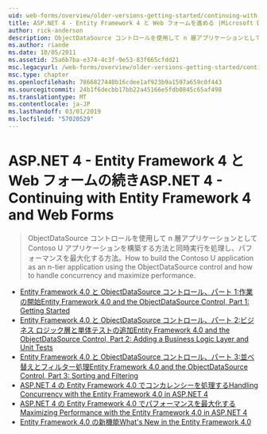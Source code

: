 ```yaml
---
uid: web-forms/overview/older-versions-getting-started/continuing-with-ef/index
title: ASP.NET 4 - Entity Framework 4 と Web フォームを進める |Microsoft Docs
author: rick-anderson
description: ObjectDataSource コントロールを使用して n 層アプリケーションとして Contoso U アプリケーションを構築する方法と同時実行を処理し、パフォーマンスを最大化する方法。
ms.author: riande
ms.date: 10/05/2011
ms.assetid: 25a6b7ba-e374-4c3f-9e53-83f665cfdd21
msc.legacyurl: /web-forms/overview/older-versions-getting-started/continuing-with-ef
msc.type: chapter
ms.openlocfilehash: 7866827440b16cdee1af923b9a1597a659c0f443
ms.sourcegitcommit: 24b1f6decbb17bb22a45166e5fdb0845c65af498
ms.translationtype: MT
ms.contentlocale: ja-JP
ms.lasthandoff: 03/01/2019
ms.locfileid: "57020529"
---
```

<a name="aspnet-4---continuing-with-entity-framework-4-and-web-forms"></a><span data-ttu-id="f279c-103">ASP.NET 4 - Entity Framework 4 と Web フォームの続き</span><span class="sxs-lookup"><span data-stu-id="f279c-103">ASP.NET 4 - Continuing with Entity Framework 4 and Web Forms</span></span>
====================
> <span data-ttu-id="f279c-104">ObjectDataSource コントロールを使用して n 層アプリケーションとして Contoso U アプリケーションを構築する方法と同時実行を処理し、パフォーマンスを最大化する方法。</span><span class="sxs-lookup"><span data-stu-id="f279c-104">How to build the Contoso U application as an n-tier application using the ObjectDataSource control and how to handle concurrency and maximize performance.</span></span>


- [<span data-ttu-id="f279c-105">Entity Framework 4.0 と ObjectDataSource コントロール、パート 1:作業の開始</span><span class="sxs-lookup"><span data-stu-id="f279c-105">Entity Framework 4.0 and the ObjectDataSource Control, Part 1: Getting Started</span></span>](using-the-entity-framework-and-the-objectdatasource-control-part-1-getting-started.md)
- [<span data-ttu-id="f279c-106">Entity Framework 4.0 と ObjectDataSource コントロール、パート 2:ビジネス ロジック層と単体テストの追加</span><span class="sxs-lookup"><span data-stu-id="f279c-106">Entity Framework 4.0 and the ObjectDataSource Control, Part 2: Adding a Business Logic Layer and Unit Tests</span></span>](using-the-entity-framework-and-the-objectdatasource-control-part-2-adding-a-business-logic-layer-and-unit-tests.md)
- [<span data-ttu-id="f279c-107">Entity Framework 4.0 と ObjectDataSource コントロール、パート 3:並べ替えとフィルター処理</span><span class="sxs-lookup"><span data-stu-id="f279c-107">Entity Framework 4.0 and the ObjectDataSource Control, Part 3: Sorting and Filtering</span></span>](using-the-entity-framework-and-the-objectdatasource-control-part-3-sorting-and-filtering.md)
- [<span data-ttu-id="f279c-108">ASP.NET 4 の Entity Framework 4.0 でコンカレンシーを処理する</span><span class="sxs-lookup"><span data-stu-id="f279c-108">Handling Concurrency with the Entity Framework 4.0 in ASP.NET 4</span></span>](handling-concurrency-with-the-entity-framework-in-an-asp-net-web-application.md)
- [<span data-ttu-id="f279c-109">ASP.NET 4 の Entity Framework 4.0 でパフォーマンスを最大化する</span><span class="sxs-lookup"><span data-stu-id="f279c-109">Maximizing Performance with the Entity Framework 4.0 in ASP.NET 4</span></span>](maximizing-performance-with-the-entity-framework-in-an-asp-net-web-application.md)
- [<span data-ttu-id="f279c-110">Entity Framework 4.0 の新機能</span><span class="sxs-lookup"><span data-stu-id="f279c-110">What's New in the Entity Framework 4.0</span></span>](what-s-new-in-the-entity-framework-4.md)
